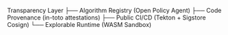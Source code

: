 Transparency Layer
├── Algorithm Registry (Open Policy Agent)
├── Code Provenance (in-toto attestations)
├── Public CI/CD (Tekton + Sigstore Cosign)
└── Explorable Runtime (WASM Sandbox)